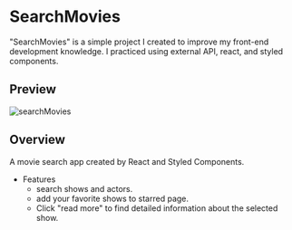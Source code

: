 # SearchMovies

"SearchMovies" is a simple project I created to improve my front-end development knowledge. I practiced using external API, react, and styled components.

## Preview

![searchMovies](https://user-images.githubusercontent.com/62086687/109641446-0dfd9c00-7b95-11eb-8761-eb6fe4c2cc7e.PNG)


## Overview

A movie search app created by React and Styled Components.

- Features
    - search shows and actors.
    - add your favorite shows to starred page.
    - Click "read more" to find detailed information about the selected show.
